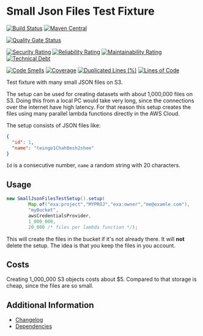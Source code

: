# Small Json Files Test Fixture

[![Build Status](https://github.com/exasol/small-json-files-test-fixture/actions/workflows/ci-build.yml/badge.svg)](https://github.com/exasol/small-json-files-test-fixture/actions/workflows/ci-build.yml)
[![Maven Central](https://img.shields.io/maven-central/v/com.exasol/small-json-files-test-fixture)](https://search.maven.org/artifact/com.exasol/small-json-files-test-fixture)

[![Quality Gate Status](https://sonarcloud.io/api/project_badges/measure?project=com.exasol%3Asmall-json-files-test-fixture&metric=alert_status)](https://sonarcloud.io/dashboard?id=com.exasol%3Asmall-json-files-test-fixture)

[![Security Rating](https://sonarcloud.io/api/project_badges/measure?project=com.exasol%3Asmall-json-files-test-fixture&metric=security_rating)](https://sonarcloud.io/dashboard?id=com.exasol%3Asmall-json-files-test-fixture)
[![Reliability Rating](https://sonarcloud.io/api/project_badges/measure?project=com.exasol%3Asmall-json-files-test-fixture&metric=reliability_rating)](https://sonarcloud.io/dashboard?id=com.exasol%3Asmall-json-files-test-fixture)
[![Maintainability Rating](https://sonarcloud.io/api/project_badges/measure?project=com.exasol%3Asmall-json-files-test-fixture&metric=sqale_rating)](https://sonarcloud.io/dashboard?id=com.exasol%3Asmall-json-files-test-fixture)
[![Technical Debt](https://sonarcloud.io/api/project_badges/measure?project=com.exasol%3Asmall-json-files-test-fixture&metric=sqale_index)](https://sonarcloud.io/dashboard?id=com.exasol%3Asmall-json-files-test-fixture)

[![Code Smells](https://sonarcloud.io/api/project_badges/measure?project=com.exasol%3Asmall-json-files-test-fixture&metric=code_smells)](https://sonarcloud.io/dashboard?id=com.exasol%3Asmall-json-files-test-fixture)
[![Coverage](https://sonarcloud.io/api/project_badges/measure?project=com.exasol%3Asmall-json-files-test-fixture&metric=coverage)](https://sonarcloud.io/dashboard?id=com.exasol%3Asmall-json-files-test-fixture)
[![Duplicated Lines (%)](https://sonarcloud.io/api/project_badges/measure?project=com.exasol%3Asmall-json-files-test-fixture&metric=duplicated_lines_density)](https://sonarcloud.io/dashboard?id=com.exasol%3Asmall-json-files-test-fixture)
[![Lines of Code](https://sonarcloud.io/api/project_badges/measure?project=com.exasol%3Asmall-json-files-test-fixture&metric=ncloc)](https://sonarcloud.io/dashboard?id=com.exasol%3Asmall-json-files-test-fixture)

Test fixture with many small JSON files on S3.

The setup can be used for creating datasets with about 1,000,000 files on S3. Doing this from a local PC would take very long, since the connections over the internet have high latency. For that reason this setup creates the files using many parallel lambda functions directly in the AWS Cloud.

The setup consists of JSON files like:

```json
{
  "id": 1,
  "name": "teinge1Chah0esh2shee"
}
```

`Id` is a consecutive number, `name` a random string with 20 characters.

## Usage

```java
new SmallJsonFilesTestSetup().setup(
        Map.of("exa:project","MYPROJ","exa:owner","me@examle.com"),
        "myBucket",
        awsCredentialsProvider,
        1_000_000,
        20_000 /* files per lambda function */);
```

This will create the files in the bucket if it's not already there. It will **not** delete the setup. The idea is that you keep the files in you account.

## Costs

Creating 1_000_000 S3 objects costs about $5. Compared to that storage is cheap, since the files are so small.

## Additional Information

* [Changelog](doc/changes/changelog.md)
* [Dependencies](dependencies.md)